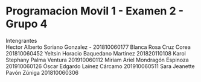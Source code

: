 # Programacion Movil 1 - Examen 2 - Grupo 4
Intengrantes <br>
Hector Alberto Soriano Gonzalez - 201810060177
Blanca Rosa Cruz Corea			201810060452
Yeltsin Horacio Baquedano Martínez 	201820110108
Karol Stephany Palma Ventura		201910060112
Miriam Ariel Mondragón Espinoza		201910060126
Óscar Edgardo Laínez Cárcamo		201910060511
Sara Jeanette Pavón Zúniga 		201810060306
